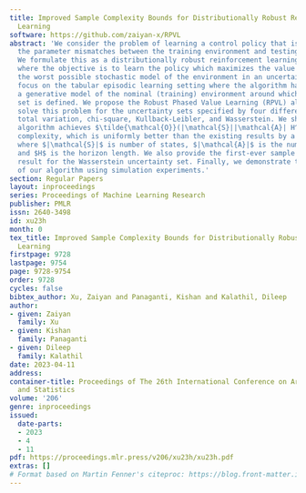 ```yaml
---
title: Improved Sample Complexity Bounds for Distributionally Robust Reinforcement
  Learning
software: https://github.com/zaiyan-x/RPVL
abstract: 'We consider the problem of learning a control policy that is robust against
  the parameter mismatches between the training environment and testing environment.
  We formulate this as a distributionally robust reinforcement learning (DR-RL) problem
  where the objective is to learn the policy which maximizes the value function against
  the worst possible stochastic model of the environment in an uncertainty set. We
  focus on the tabular episodic learning setting where the algorithm has access to
  a generative model of the nominal (training) environment around which the uncertainty
  set is defined. We propose the Robust Phased Value Learning (RPVL) algorithm to
  solve this problem for the uncertainty sets specified by four different divergences:
  total variation, chi-square, Kullback-Leibler, and Wasserstein. We show that our
  algorithm achieves $\tilde{\mathcal{O}}(|\mathcal{S}||\mathcal{A}| H^{5})$ sample
  complexity, which is uniformly better than the existing results by a factor of $|\mathcal{S}|$,
  where $|\mathcal{S}|$ is number of states, $|\mathcal{A}|$ is the number of actions,
  and $H$ is the horizon length. We also provide the first-ever sample complexity
  result for the Wasserstein uncertainty set. Finally, we demonstrate the performance
  of our algorithm using simulation experiments.'
section: Regular Papers
layout: inproceedings
series: Proceedings of Machine Learning Research
publisher: PMLR
issn: 2640-3498
id: xu23h
month: 0
tex_title: Improved Sample Complexity Bounds for Distributionally Robust Reinforcement
  Learning
firstpage: 9728
lastpage: 9754
page: 9728-9754
order: 9728
cycles: false
bibtex_author: Xu, Zaiyan and Panaganti, Kishan and Kalathil, Dileep
author:
- given: Zaiyan
  family: Xu
- given: Kishan
  family: Panaganti
- given: Dileep
  family: Kalathil
date: 2023-04-11
address:
container-title: Proceedings of The 26th International Conference on Artificial Intelligence
  and Statistics
volume: '206'
genre: inproceedings
issued:
  date-parts:
  - 2023
  - 4
  - 11
pdf: https://proceedings.mlr.press/v206/xu23h/xu23h.pdf
extras: []
# Format based on Martin Fenner's citeproc: https://blog.front-matter.io/posts/citeproc-yaml-for-bibliographies/
---
```

